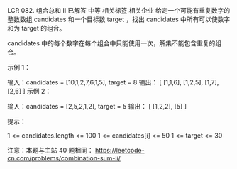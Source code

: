 LCR 082. 组合总和 II
已解答
中等
相关标签
相关企业
给定一个可能有重复数字的整数数组 candidates 和一个目标数 target ，找出 candidates 中所有可以使数字和为 target 的组合。

candidates 中的每个数字在每个组合中只能使用一次，解集不能包含重复的组合。 

 

示例 1：

输入：candidates = [10,1,2,7,6,1,5], target = 8
输出：
[
[1,1,6],
[1,2,5],
[1,7],
[2,6]
]
示例 2：

输入：candidates = [2,5,2,1,2], target = 5
输出：
[
[1,2,2],
[5]
]
 

提示：

1 <= candidates.length <= 100
1 <= candidates[i] <= 50
1 <= target <= 30
 

注意：本题与主站 40 题相同： https://leetcode-cn.com/problems/combination-sum-ii/